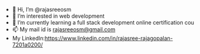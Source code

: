 - 👋 Hi, I’m @rajasreeosm
- 👀 I’m interested in web development
- 🌱 I’m currently learning a full stack development online certification cou
- 📫 My mail id is rajasreeosm@gmail.com
- My LinkedIn:https://www.linkedin.com/in/rajasree-rajagopalan-7201a0200/

<!---
rajasreeosm/rajasreeosm is a ✨ special ✨ repository because its `README.md` (this file) appears on your GitHub profile.
You can click the Preview link to take a look at your changes.
--->
